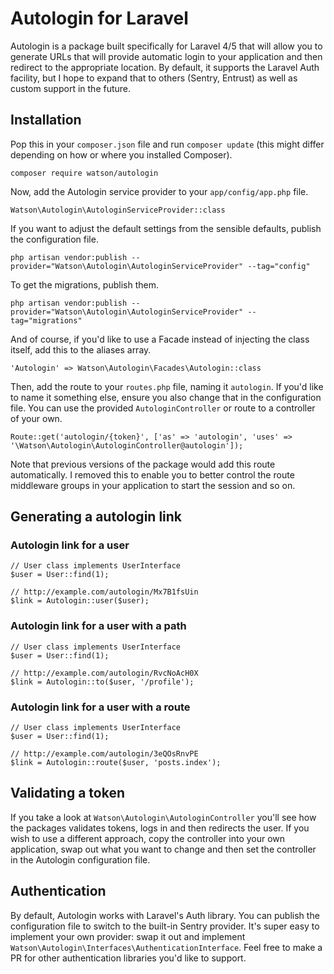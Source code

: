 Autologin for Laravel
=====================

Autologin is a package built specifically for Laravel 4/5 that will allow you to generate URLs that will provide automatic login to your application and then redirect to the appropriate location. By default, it supports the Laravel Auth facility, but I hope to expand that to others (Sentry, Entrust) as well as custom support in the future.



## Installation

Pop this in your `composer.json` file and run `composer update` (this might differ depending on how or where you installed Composer).

    composer require watson/autologin

Now, add the Autologin service provider to your `app/config/app.php` file.

`Watson\Autologin\AutologinServiceProvider::class`

If you want to adjust the default settings from the sensible defaults, publish the configuration file.

`php artisan vendor:publish --provider="Watson\Autologin\AutologinServiceProvider" --tag="config"`

To get the migrations, publish them.

`php artisan vendor:publish --provider="Watson\Autologin\AutologinServiceProvider" --tag="migrations"`

And of course, if you'd like to use a Facade instead of injecting the class itself, add this to the aliases array.

`'Autologin' => Watson\Autologin\Facades\Autologin::class`

Then, add the route to your `routes.php` file, naming it `autologin`. If you'd like to name it something else, ensure you also change that in the configuration file. You can use the provided `AutologinController` or route to a controller of your own.

    Route::get('autologin/{token}', ['as' => 'autologin', 'uses' => '\Watson\Autologin\AutologinController@autologin']);

Note that previous versions of the package would add this route automatically. I removed this to enable you to better control the route middleware groups in your application to start the session and so on.

## Generating a autologin link

### Autologin link for a user

	// User class implements UserInterface
	$user = User::find(1);

	// http://example.com/autologin/Mx7B1fsUin
    $link = Autologin::user($user);

### Autologin link for a user with a path

    // User class implements UserInterface
    $user = User::find(1);

    // http://example.com/autologin/RvcNoAcH0X
	$link = Autologin::to($user, '/profile');

### Autologin link for a user with a route

    // User class implements UserInterface
    $user = User::find(1);

    // http://example.com/autologin/3eQOsRnvPE
    $link = Autologin::route($user, 'posts.index');

## Validating a token

If you take a look at `Watson\Autologin\AutologinController` you'll see how the packages validates tokens, logs in and then redirects the user. 
If you wish to use a different approach, copy the controller into your own application, swap out what you want to change and then set the controller in the Autologin configuration file.

## Authentication

By default, Autologin works with Laravel's Auth library. You can publish the configuration file to switch to the built-in Sentry provider. 
It's super easy to implement your own provider: swap it out and implement `Watson\Autologin\Interfaces\AuthenticationInterface`. Feel free to make a PR for other authentication libraries you'd like to support.